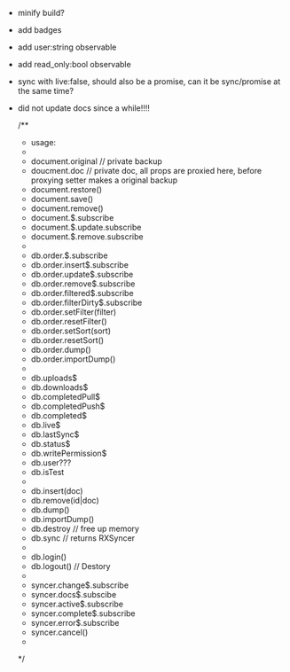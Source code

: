 - minify build?
- add badges
- add user:string observable
- add read_only:bool observable
- sync with live:false, should also be a promise, can it be sync/promise at the same time?

- did not update docs since a while!!!! 

  /**
   * usage:
   *
   * document.original // private backup
   * doucment.doc // private doc, all props are proxied here, before proxying setter makes a original backup
   * document.restore()
   * document.save()
   * document.remove()
   * document.$.subscribe
   * document.$.update.subscribe
   * document.$.remove.subscribe
   *
   * db.order.$.subscribe
   * db.order.insert$.subscribe
   * db.order.update$.subscribe
   * db.order.remove$.subscribe
   * db.order.filtered$.subscribe
   * db.order.filterDirty$.subscribe
   * db.order.setFilter(filter)
   * db.order.resetFilter()
   * db.order.setSort(sort)
   * db.order.resetSort()
   * db.order.dump()
   * db.order.importDump()
   *
   * db.uploads$
   * db.downloads$
   * db.completedPull$
   * db.completedPush$
   * db.completed$
   * db.live$
   * db.lastSync$
   * db.status$
   * db.writePermission$
   * db.user???
   * db.isTest
   *
   * db.insert(doc)
   * db.remove(id|doc)
   * db.dump()
   * db.importDump()
   * db.destroy // free up memory
   * db.sync // returns RXSyncer
   *
   * db.login()
   * db.logout() // Destory
   *
   * syncer.change$.subscribe
   * syncer.docs$.subscibe
   * syncer.active$.subscribe
   * syncer.complete$.subscribe
   * syncer.error$.subscribe
   * syncer.cancel()
   *
   */
